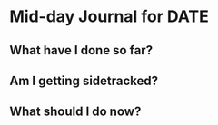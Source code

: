 # Mid-day Journal for DATE

## What have I done so far?



## Am I getting sidetracked?



## What should I do now?


